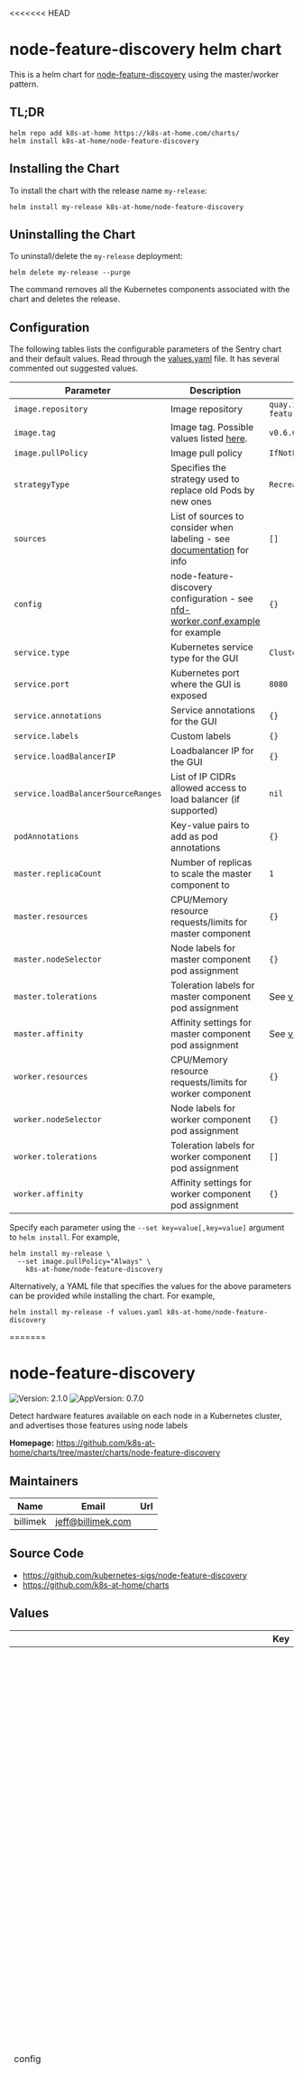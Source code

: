 <<<<<<< HEAD
# node-feature-discovery helm chart

This is a helm chart for [node-feature-discovery](https://github.com/kubernetes-sigs/node-feature-discovery) using the master/worker pattern.

## TL;DR

```shell
helm repo add k8s-at-home https://k8s-at-home.com/charts/
helm install k8s-at-home/node-feature-discovery
```

## Installing the Chart

To install the chart with the release name `my-release`:

```shell
helm install my-release k8s-at-home/node-feature-discovery
```

## Uninstalling the Chart

To uninstall/delete the `my-release` deployment:

```shell
helm delete my-release --purge
```

The command removes all the Kubernetes components associated with the chart and deletes the release.

## Configuration

The following tables lists the configurable parameters of the Sentry chart and their default values.
Read through the [values.yaml](https://github.com/k8s-at-home/charts/blob/master/charts/node-feature-discovery/values.yaml) file. It has several commented out suggested values.

| Parameter                                   | Description                                                                                  | Default                                               |
| ------------------------------------------- | -------------------------------------------------------------------------------------------- | ----------------------------------------------------- |
| `image.repository`                          | Image repository                                                                             | `quay.io/kubernetes_incubator/node-feature-discovery` |
| `image.tag`                                 | Image tag. Possible values listed [here](https://github.com/kubernetes-sigs/node-feature-discovery/releases).     | `v0.6.0`                         |
| `image.pullPolicy`                          | Image pull policy                                                                            | `IfNotPresent`                                        |
| `strategyType`                              | Specifies the strategy used to replace old Pods by new ones                                  | `Recreate`                                            |
| `sources`                                   | List of sources to consider when labeling - see [documentation](https://github.com/kubernetes-sigs/node-feature-discovery#feature-sources) for info  | `[]`                                                  |
| `config`                                    | node-feature-discovery configuration - see [nfd-worker.conf.example](https://github.com/kubernetes-sigs/node-feature-discovery/blob/master/nfd-worker.conf.example) for example  | `{}` |
| `service.type`                              | Kubernetes service type for the GUI                                                          | `ClusterIP`                                           |
| `service.port`                              | Kubernetes port where the GUI is exposed                                                     | `8080`                                                |
| `service.annotations`                       | Service annotations for the GUI                                                              | `{}`                                                  |
| `service.labels`                            | Custom labels                                                                                | `{}`                                                  |
| `service.loadBalancerIP`                    | Loadbalancer IP for the GUI                                                                  | `{}`                                                  |
| `service.loadBalancerSourceRanges`          | List of IP CIDRs allowed access to load balancer (if supported)                              | `nil`                                                 |
| `podAnnotations`                            | Key-value pairs to add as pod annotations                                                    | `{}`                                                  |
| `master.replicaCount`                       | Number of replicas to scale the master component to                                          | `1`                                                   |
| `master.resources`                          | CPU/Memory resource requests/limits for master component                                     | `{}`                                                  |
| `master.nodeSelector`                       | Node labels for master component pod assignment                                              | `{}`                                                  |
| `master.tolerations`                        | Toleration labels for master component pod assignment                                        | See [values.yaml](https://github.com/k8s-at-home/charts/blob/master/charts/node-feature-discovery/values.yaml)                                                  |
| `master.affinity`                           | Affinity settings for master component pod assignment                                        | See [values.yaml](https://github.com/k8s-at-home/charts/blob/master/charts/node-feature-discovery/values.yaml)                                                  |
| `worker.resources`                          | CPU/Memory resource requests/limits for worker component                                     | `{}`                                                  |
| `worker.nodeSelector`                       | Node labels for worker component pod assignment                                              | `{}`                                                  |
| `worker.tolerations`                        | Toleration labels for worker component pod assignment                                        | `[]`                                                  |
| `worker.affinity`                           | Affinity settings for worker component pod assignment                                        | `{}`                                                  |

Specify each parameter using the `--set key=value[,key=value]` argument to `helm install`. For example,

```console
helm install my-release \
  --set image.pullPolicy="Always" \
    k8s-at-home/node-feature-discovery
```

Alternatively, a YAML file that specifies the values for the above parameters can be provided while installing the chart. For example,

```console
helm install my-release -f values.yaml k8s-at-home/node-feature-discovery
```
=======
# node-feature-discovery

![Version: 2.1.0](https://img.shields.io/badge/Version-2.1.0-informational?style=flat-square) ![AppVersion: 0.7.0](https://img.shields.io/badge/AppVersion-0.7.0-informational?style=flat-square)

Detect hardware features available on each node in a Kubernetes cluster, and advertises those features using node labels

**Homepage:** <https://github.com/k8s-at-home/charts/tree/master/charts/node-feature-discovery>

## Maintainers

| Name | Email | Url |
| ---- | ------ | --- |
| billimek | jeff@billimek.com |  |

## Source Code

* <https://github.com/kubernetes-sigs/node-feature-discovery>
* <https://github.com/k8s-at-home/charts>

## Values

| Key | Type | Default | Description |
|-----|------|---------|-------------|
| config | string | `"#sources:\n#  cpu:\n#    cpuid:\n##     NOTE: whitelist has priority over blacklist\n#      attributeBlacklist:\n#        - \"BMI1\"\n#        - \"BMI2\"\n#        - \"CLMUL\"\n#        - \"CMOV\"\n#        - \"CX16\"\n#        - \"ERMS\"\n#        - \"F16C\"\n#        - \"HTT\"\n#        - \"LZCNT\"\n#        - \"MMX\"\n#        - \"MMXEXT\"\n#        - \"NX\"\n#        - \"POPCNT\"\n#        - \"RDRAND\"\n#        - \"RDSEED\"\n#        - \"RDTSCP\"\n#        - \"SGX\"\n#        - \"SSE\"\n#        - \"SSE2\"\n#        - \"SSE3\"\n#        - \"SSE4.1\"\n#        - \"SSE4.2\"\n#        - \"SSSE3\"\n#      attributeWhitelist:\n#  kernel:\n#    kconfigFile: \"/path/to/kconfig\"\n#    configOpts:\n#      - \"NO_HZ\"\n#      - \"X86\"\n#      - \"DMI\"\n#  pci:\n#    deviceClassWhitelist:\n#      - \"0200\"\n#      - \"03\"\n#      - \"12\"\n#    deviceLabelFields:\n#      - \"class\"\n#      - \"vendor\"\n#      - \"device\"\n#      - \"subsystem_vendor\"\n#      - \"subsystem_device\"\n#  usb:\n#    deviceClassWhitelist:\n#      - \"0e\"\n#      - \"ef\"\n#      - \"fe\"\n#      - \"ff\"\n#    deviceLabelFields:\n#      - \"class\"\n#      - \"vendor\"\n#      - \"device\"\n#  custom:\n#    - name: \"my.kernel.feature\"\n#      matchOn:\n#        - loadedKMod: [\"example_kmod1\", \"example_kmod2\"]\n#    - name: \"my.pci.feature\"\n#      matchOn:\n#        - pciId:\n#            class: [\"0200\"]\n#            vendor: [\"15b3\"]\n#            device: [\"1014\", \"1017\"]\n#        - pciId :\n#            vendor: [\"8086\"]\n#            device: [\"1000\", \"1100\"]\n#    - name: \"my.usb.feature\"\n#      matchOn:\n#        - usbId:\n#          class: [\"ff\"]\n#          vendor: [\"03e7\"]\n#          device: [\"2485\"]\n#        - usbId:\n#          class: [\"fe\"]\n#          vendor: [\"1a6e\"]\n#          device: [\"089a\"]\n#    - name: \"my.combined.feature\"\n#      matchOn:\n#        - pciId:\n#            vendor: [\"15b3\"]\n#            device: [\"1014\", \"1017\"]\n#          loadedKMod : [\"vendor_kmod1\", \"vendor_kmod2\"]\n"` |  |
| fullnameOverride | string | `""` |  |
| image.pullPolicy | string | `"IfNotPresent"` |  |
| image.repository | string | `"gcr.io/k8s-staging-nfd/node-feature-discovery"` |  |
| image.tag | string | `"v0.7.0"` |  |
| imagePullSecrets | list | `[]` |  |
| master.affinity.nodeAffinity.preferredDuringSchedulingIgnoredDuringExecution[0].preference.matchExpressions[0].key | string | `"node-role.kubernetes.io/master"` |  |
| master.affinity.nodeAffinity.preferredDuringSchedulingIgnoredDuringExecution[0].preference.matchExpressions[0].operator | string | `"In"` |  |
| master.affinity.nodeAffinity.preferredDuringSchedulingIgnoredDuringExecution[0].preference.matchExpressions[0].values[0] | string | `""` |  |
| master.affinity.nodeAffinity.preferredDuringSchedulingIgnoredDuringExecution[0].weight | int | `1` |  |
| master.nodeSelector | object | `{}` |  |
| master.replicaCount | int | `1` |  |
| master.resources | object | `{}` |  |
| master.securityContext | object | `{}` |  |
| master.tolerations[0].effect | string | `"NoSchedule"` |  |
| master.tolerations[0].key | string | `"node-role.kubernetes.io/master"` |  |
| master.tolerations[0].operator | string | `"Equal"` |  |
| master.tolerations[0].value | string | `""` |  |
| nameOverride | string | `""` |  |
| podAnnotations | object | `{}` |  |
| podSecurityContext | object | `{}` |  |
| rbac.create | bool | `true` |  |
| service.clusterIP | string | `""` |  |
| service.externalIPs | list | `[]` |  |
| service.externalTrafficPolicy | string | `nil` |  |
| service.loadBalancerIP | string | `""` |  |
| service.port | int | `8080` |  |
| service.type | string | `"ClusterIP"` |  |
| serviceAccount.annotations | object | `{}` |  |
| serviceAccount.create | bool | `true` |  |
| serviceAccount.name | string | `""` |  |
| sources | list | `[]` |  |
| worker.affinity | object | `{}` |  |
| worker.nodeSelector | object | `{}` |  |
| worker.resources | object | `{}` |  |
| worker.securityContext | object | `{}` |  |
| worker.tolerations | list | `[]` |  |

----------------------------------------------
Autogenerated from chart metadata using [helm-docs v1.5.0](https://github.com/norwoodj/helm-docs/releases/v1.5.0)
>>>>>>> upstream/master

